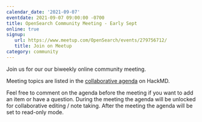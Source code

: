 ```yaml
---
calendar_date: '2021-09-07'
eventdate: 2021-09-07 09:00:00 -0700
title: OpenSearch Community Meeting - Early Sept
online: true
signup:
   url: https://www.meetup.com/OpenSearch/events/279756712/
   title: Join on Meetup
category: community
---
```


Join us for our our biweekly online community meeting. 

Meeting topics are listed in the [collaborative agenda](https://hackmd.io/RtOxsG3cRQ-pi4lBRRlV-A) on HackMD. 

Feel free to comment on the agenda before the meeting if you want to add an item or have a question. 
During the meeting the agenda will be unlocked for collaborative editing / note taking. After the meeting the agenda will be set to read-only mode. 

      